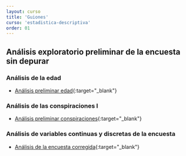 ```yaml
---
layout: curso
title: 'Guiones'
curso: 'estadistica-descriptiva'
order: 01
---
```



## Análisis exploratorio preliminar de la encuesta sin depurar

### Análisis de la edad

- [Análisis preliminar edad](./guiones/Encuesta1.html){:target="_blank"}

### Análisis de las conspiraciones I

- [Análisis preliminar conspiraciones](./guiones/Encuesta2.html){:target="_blank"}

### Análisis de variables continuas y discretas de la encuesta

- [Análisis de la encuesta corregida](./guiones/Encuesta3.html){:target="_blank"}
